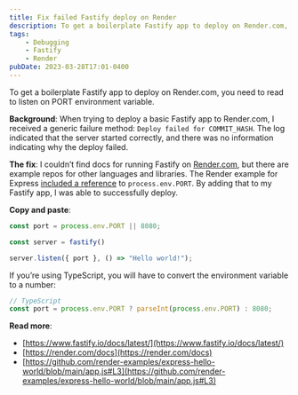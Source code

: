 ```yaml
---
title: Fix failed Fastify deploy on Render
description: To get a boilerplate Fastify app to deploy on Render.com, you need to read to listen on PORT environment variable
tags:
    - Debugging
    - Fastify
    - Render
pubDate: 2023-03-28T17:01-0400
---
```


To get a boilerplate Fastify app to deploy on Render.com, you need to read to listen on PORT environment variable.

**Background**: When trying to deploy a basic Fastify app to Render.com, I received a generic failure method: `Deploy failed for COMMIT_HASH`. The log indicated that the server started correctly, and there was no information indicating why the deploy failed.

**The fix**: I couldn’t find docs for running Fastify on [Render.com](http://Render.com), but there are example repos for other languages and libraries. The Render example for Express [included a reference](https://github.com/render-examples/express-hello-world/blob/main/app.js#L3) to `process.env.PORT`. By adding that to my Fastify app, I was able to successfully deploy.

**Copy and paste**:

```js
const port = process.env.PORT || 8080;

const server = fastify()

server.listen({ port }, () => "Hello world!");
```

If you’re using TypeScript, you will have to convert the environment variable to a number:

```ts
// TypeScript
const port = process.env.PORT ? parseInt(process.env.PORT) : 8080;
```

**Read more**:

- [https://www.fastify.io/docs/latest/](https://www.fastify.io/docs/latest/)
- [https://render.com/docs](https://render.com/docs)
- [https://github.com/render-examples/express-hello-world/blob/main/app.js#L3](https://github.com/render-examples/express-hello-world/blob/main/app.js#L3)
